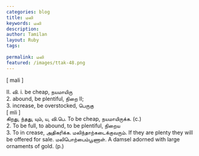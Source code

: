 ```yaml
---
categories: blog
title: மலி
keywords: மலி
description: 
author: Tamilan
layout: Ruby
tags: 
 
permalink: மலி
featured: /images/ttak-48.png
---
```

  
[ mali ]  
  
II. வி. i. be cheap, நயமாயிரு  
2. abound, be plentiful, நிறை II;  
3. increase, be overstocked, பெருகு  
[ mli ]  
கிறது, ந்தது, யும், ய, வி.பெ. To be cheap, நயமாயிருக்க. (c.)  
2. To be full, to abound, to be plentiful, நிறைய  
3. To in crease, அதிகரிக்க. மலிந்தாற்கடைக்குவரும். If they are plenty they will be offered for sale. மலிபொற்பைம்பூணாள். A damsel adorned with large ornaments of gold. (p.)